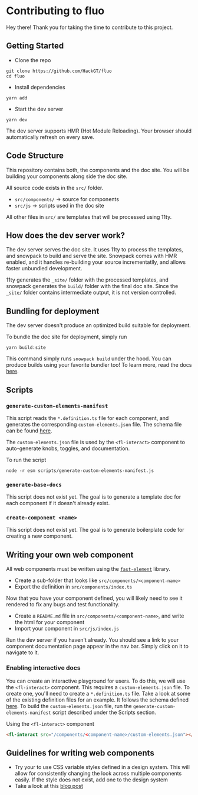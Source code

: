 # Contributing to fluo

Hey there! Thank you for taking the time to contribute to this project.

## Getting Started
- Clone the repo
```
git clone https://github.com/HackGT/fluo
cd fluo
```
- Install dependencies
```
yarn add
```
- Start the dev server
```
yarn dev
```

The dev server supports HMR (Hot Module Reloading). Your browser should automatically refresh on every save.

## Code Structure
This repository contains both, the components and the doc site. You will be building your components along side the doc site.

All source code exists in the `src/` folder.

- `src/components/` -> source for components
- `src/js` -> scripts used in the doc site

All other files in `src/` are templates that will be processed using 11ty.

## How does the dev server work?
The dev server serves the doc site. It uses 11ty to process the templates, and snowpack to build and serve the site. Snowpack comes with HMR enabled, and it handles re-building your source incrementatlly, and allows faster unbundled development.

11ty generates the `_site/` folder with the processed templates, and snowpack generates the `build/` folder with the final doc site. Since the `_site/` folder contains intermediate output, it is not version controlled.

## Bundling for deployment
The dev server doesn't produce an optimized build suitable for deployment.

To bundle the doc site for deployment, simply run
```
yarn build:site
```
This command simply runs `snowpack build` under the hood. You can produce builds using your favorite bundler too! To learn more, read the docs [here](https://www.snowpack.dev/concepts/build-pipeline).

## Scripts

### `generate-custom-elements-manifest`
This script reads the `*.definition.ts` file for each component, and generates the corresponding `custom-elements.json` file. The schema file can be found [here](src/components/schema.ts).

The `custom-elements.json` file is used by the `<fl-interact>` component to auto-generate knobs, toggles, and documentation.

To run the script
```
node -r esm scripts/generate-custom-elements-manifest.js
```

### `generate-base-docs`
This script does not exist yet. The goal is to generate a template doc for each component if it doesn't already exist.

### `create-component <name>`
This script does not exist yet. The goal is to generate boilerplate code for creating a new component.

## Writing your own web component

All web components must be written using the [`fast-element`](https://www.fast.design/) library.

- Create a sub-folder that looks like `src/components/<component-name>`
- Export the definition in `src/components/index.ts`

Now that you have your component defined, you will likely need to see it rendered to fix any bugs and test functionality.

- Create a `README.md` file in `src/components/<component-name>`, and write the html for your component
- Import your component in `src/js/index.js`

Run the dev server if you haven't already. You should see a link to your component documentation page appear in the nav bar. Simply click on it to navigate to it.

### Enabling interactive docs
You can create an interactive playground for users. To do this, we will use the `<fl-interact>` component. This requires a `custom-elements.json` file. 
To create one, you'll need to create a `*.definition.ts` file. Take a look at some of the existing definition files for an example. It follows the schema defined [here](src/components/schema.ts). To build the `custom-elements.json` file, run the `generate-custom-elements-manifest` script described under the Scripts section.

Using the `<fl-interact>` component
```html
<fl-interact src="/components/<component-name>/custom-elements.json"></fl-interact>
```

## Guidelines for writing web components
- Try your to use CSS variable styles defined in a design system. This will allow for consistently changing the look across multiple components easily. If the style does not exist, add one to the design system
- Take a look at this [blog post](https://developers.google.com/web/fundamentals/web-components/best-practices)

